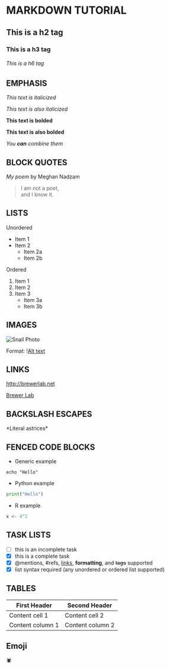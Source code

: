 # MARKDOWN TUTORIAL

## This is a h2 tag

### This is a h3 tag

###### This is a h6 tag

## EMPHASIS

_This text is italicized_

*This text is also italicized*

**This text is bolded**

__This text is also bolded__

_You **can** combine them_ 

## BLOCK QUOTES

_My poem_ by Meghan Nadzam

>I am not a poet, \
>and I know it.

## LISTS

Unordered
* Item 1
* Item 2
	* Item 2a
	* Item 2b

Ordered
1. Item 1
2. Item 2
3. Item 3
	* Item 3a
	* Item 3b

## IMAGES

![Snail Photo](https://objects.liquidweb.services/images/202111/wayne_longbottom_inat_1637108224-61950d5a608e5.jpg)

Format: \![Alt text](url)

## LINKS

http://brewerlab.net

[Brewer Lab](http://brewerlab.net)

## BACKSLASH ESCAPES

\*Literal astrices\*

## FENCED CODE BLOCKS

* Generic example
```
echo "Hello"
```

* Python example

```python
print("Hello")
```

* R example

```r
x <- 4^2
```

## TASK LISTS

- [ ] this is an incomplete task
- [x] this is a complete task
- [x] @mentions, #refs, [links](), **formatting**, and <del>tags</del> supported
- [x] list syntax required (any unordered or ordered list supported)

## TABLES

First Header | Second Header
------------ | -------------
Content cell 1 | Content cell 2
Content column 1 | Content column 2

## Emoji

:spider:


